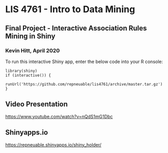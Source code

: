 # LIS 4761 - Intro to Data Mining
## Final Project - Interactive Association Rules Mining in Shiny
### Kevin Hitt, April 2020

To run this interactive Shiny app, enter the below code into your R console:

```
library(shiny)
if (interactive()) {
  runUrl('https://github.com/repneuable/lis4761/archive/master.tar.gz')
}
```

## Video Presentation
https://www.youtube.com/watch?v=nQdS1mG1Dbc

## Shinyapps.io
https://repneuable.shinyapps.io/shiny_holder/
